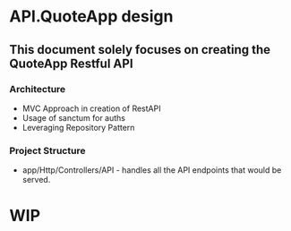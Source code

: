 # API.QuoteApp design

## This document solely focuses on creating the QuoteApp Restful API

### Architecture

+ MVC Approach in creation of RestAPI
+ Usage of sanctum for auths
+ Leveraging Repository Pattern

### Project Structure

+ app/Http/Controllers/API - handles all the API endpoints that would be served.

# WIP
